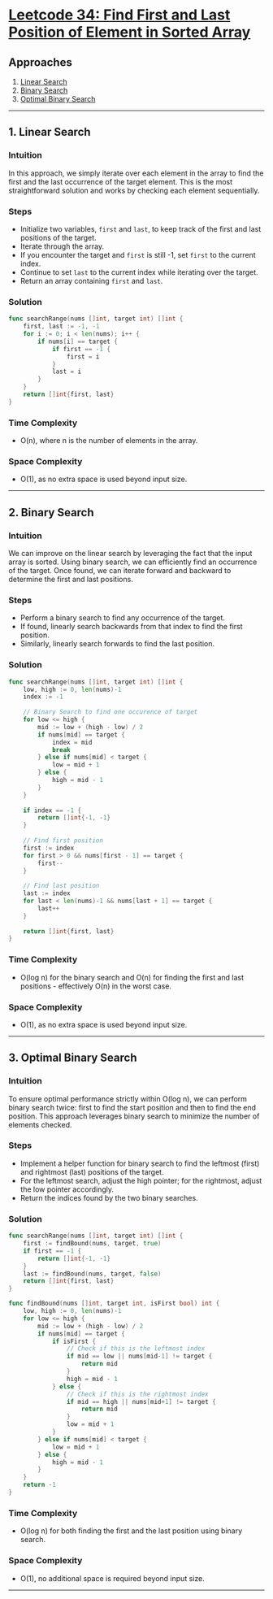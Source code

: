 # [Leetcode 34: Find First and Last Position of Element in Sorted Array](https://leetcode.com/problems/find-first-and-last-position-of-element-in-sorted-array/)

## Approaches
1. [Linear Search](#linear-search)
2. [Binary Search](#binary-search)
3. [Optimal Binary Search](#optimal-binary-search)

---

## 1. Linear Search

### Intuition
In this approach, we simply iterate over each element in the array to find the first and the last occurrence of the target element. This is the most straightforward solution and works by checking each element sequentially.

### Steps
- Initialize two variables, `first` and `last`, to keep track of the first and last positions of the target.
- Iterate through the array.
- If you encounter the target and `first` is still -1, set `first` to the current index.
- Continue to set `last` to the current index while iterating over the target.
- Return an array containing `first` and `last`.

### Solution
```go
func searchRange(nums []int, target int) []int {
    first, last := -1, -1
    for i := 0; i < len(nums); i++ {
        if nums[i] == target {
            if first == -1 {
                first = i
            }
            last = i
        }
    }
    return []int{first, last}
}
```

### Time Complexity
- O(n), where n is the number of elements in the array.

### Space Complexity
- O(1), as no extra space is used beyond input size.

---

## 2. Binary Search

### Intuition
We can improve on the linear search by leveraging the fact that the input array is sorted. Using binary search, we can efficiently find an occurrence of the target. Once found, we can iterate forward and backward to determine the first and last positions.

### Steps
- Perform a binary search to find any occurrence of the target.
- If found, linearly search backwards from that index to find the first position.
- Similarly, linearly search forwards to find the last position.

### Solution
```go
func searchRange(nums []int, target int) []int {
    low, high := 0, len(nums)-1
    index := -1
    
    // Binary Search to find one occurence of target
    for low <= high {
        mid := low + (high - low) / 2
        if nums[mid] == target {
            index = mid
            break
        } else if nums[mid] < target {
            low = mid + 1
        } else {
            high = mid - 1
        }
    }
    
    if index == -1 {
        return []int{-1, -1}
    }
    
    // Find first position
    first := index
    for first > 0 && nums[first - 1] == target {
        first--
    }
    
    // Find last position
    last := index
    for last < len(nums)-1 && nums[last + 1] == target {
        last++
    }
    
    return []int{first, last}
}
```

### Time Complexity
- O(log n) for the binary search and O(n) for finding the first and last positions - effectively O(n) in the worst case.

### Space Complexity
- O(1), as no extra space is used beyond input size.

---

## 3. Optimal Binary Search

### Intuition
To ensure optimal performance strictly within O(log n), we can perform binary search twice: first to find the start position and then to find the end position. This approach leverages binary search to minimize the number of elements checked.

### Steps
- Implement a helper function for binary search to find the leftmost (first) and rightmost (last) positions of the target.
- For the leftmost search, adjust the high pointer; for the rightmost, adjust the low pointer accordingly.
- Return the indices found by the two binary searches.

### Solution
```go
func searchRange(nums []int, target int) []int {
    first := findBound(nums, target, true)
    if first == -1 {
        return []int{-1, -1}
    }
    last := findBound(nums, target, false)
    return []int{first, last}
}

func findBound(nums []int, target int, isFirst bool) int {
    low, high := 0, len(nums)-1
    for low <= high {
        mid := low + (high - low) / 2
        if nums[mid] == target {
            if isFirst {
                // Check if this is the leftmost index
                if mid == low || nums[mid-1] != target {
                    return mid
                }
                high = mid - 1
            } else {
                // Check if this is the rightmost index
                if mid == high || nums[mid+1] != target {
                    return mid
                }
                low = mid + 1
            }
        } else if nums[mid] < target {
            low = mid + 1
        } else {
            high = mid - 1
        }
    }
    return -1
}
```

### Time Complexity
- O(log n) for both finding the first and the last position using binary search.

### Space Complexity
- O(1), no additional space is required beyond input size.

---

